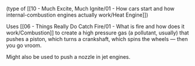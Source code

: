 (type of [[10 - Much Excite, Much Ignite/01 - How cars start and how internal-combustion engines actually work/Heat Engine]])

Uses [[06 - Things Really Do Catch Fire/01 - What is fire and how does it work/Combustion]] to create a high pressure gas (a pollutant, usually) that pushes a piston, which turns a crankshaft, which spins the wheels — then you go vroom.

Might also be used to push a nozzle in jet engines.
